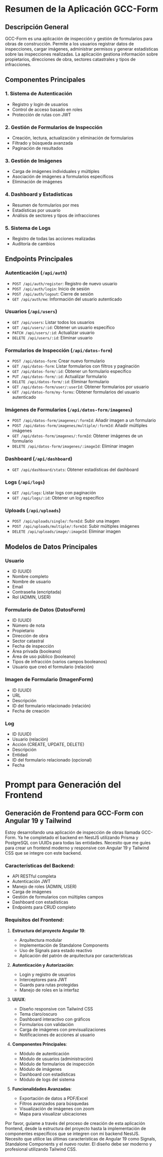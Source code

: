 # Resumen de la Aplicación GCC-Form

## Descripción General
GCC-Form es una aplicación de inspección y gestión de formularios para obras de construcción. Permite a los usuarios registrar datos de inspecciones, cargar imágenes, administrar permisos y generar estadísticas sobre las inspecciones realizadas. La aplicación gestiona información sobre propietarios, direcciones de obra, sectores catastrales y tipos de infracciones.

## Componentes Principales

### 1. Sistema de Autenticación
- Registro y login de usuarios
- Control de acceso basado en roles
- Protección de rutas con JWT

### 2. Gestión de Formularios de Inspección
- Creación, lectura, actualización y eliminación de formularios
- Filtrado y búsqueda avanzada
- Paginación de resultados

### 3. Gestión de Imágenes
- Carga de imágenes individuales y múltiples
- Asociación de imágenes a formularios específicos
- Eliminación de imágenes

### 4. Dashboard y Estadísticas
- Resumen de formularios por mes
- Estadísticas por usuario
- Análisis de sectores y tipos de infracciones

### 5. Sistema de Logs
- Registro de todas las acciones realizadas
- Auditoría de cambios

## Endpoints Principales

### Autenticación (`/api/auth`)
- `POST /api/auth/register`: Registro de nuevo usuario
- `POST /api/auth/login`: Inicio de sesión
- `POST /api/auth/logout`: Cierre de sesión
- `GET /api/auth/me`: Información del usuario autenticado

### Usuarios (`/api/users`)
- `GET /api/users`: Listar todos los usuarios
- `GET /api/users/:id`: Obtener un usuario específico
- `PATCH /api/users/:id`: Actualizar usuario
- `DELETE /api/users/:id`: Eliminar usuario

### Formularios de Inspección (`/api/datos-form`)
- `POST /api/datos-form`: Crear nuevo formulario
- `GET /api/datos-form`: Listar formularios con filtros y paginación
- `GET /api/datos-form/:id`: Obtener un formulario específico
- `PUT /api/datos-form/:id`: Actualizar formulario
- `DELETE /api/datos-form/:id`: Eliminar formulario
- `GET /api/datos-form/user/:userId`: Obtener formularios por usuario
- `GET /api/datos-form/my-forms`: Obtener formularios del usuario autenticado

### Imágenes de Formularios (`/api/datos-form/imagenes`)
- `POST /api/datos-form/imagenes/:formId`: Añadir imagen a un formulario
- `POST /api/datos-form/imagenes/multiple/:formId`: Añadir múltiples imágenes
- `GET /api/datos-form/imagenes/:formId`: Obtener imágenes de un formulario
- `DELETE /api/datos-form/imagenes/:imageId`: Eliminar imagen

### Dashboard (`/api/dashboard`)
- `GET /api/dashboard/stats`: Obtener estadísticas del dashboard

### Logs (`/api/logs`)
- `GET /api/logs`: Listar logs con paginación
- `GET /api/logs/:id`: Obtener un log específico

### Uploads (`/api/uploads`)
- `POST /api/uploads/single/:formId`: Subir una imagen
- `POST /api/uploads/multiple/:formId`: Subir múltiples imágenes
- `DELETE /api/uploads/image/:imageId`: Eliminar imagen

## Modelos de Datos Principales

### Usuario
- ID (UUID)
- Nombre completo
- Nombre de usuario
- Email
- Contraseña (encriptada)
- Rol (ADMIN, USER)

### Formulario de Datos (DatosForm)
- ID (UUID)
- Número de nota
- Propietario
- Dirección de obra
- Sector catastral
- Fecha de inspección
- Área privada (booleano)
- Área de uso público (booleano)
- Tipos de infracción (varios campos booleanos)
- Usuario que creó el formulario (relación)

### Imagen de Formulario (ImagenForm)
- ID (UUID)
- URL
- Descripción
- ID del formulario relacionado (relación)
- Fecha de creación

### Log
- ID (UUID)
- Usuario (relación)
- Acción (CREATE, UPDATE, DELETE)
- Descripción
- Entidad
- ID del formulario relacionado (opcional)
- Fecha

# Prompt para Generación del Frontend

## Generación de Frontend para GCC-Form con Angular 19 y Tailwind

Estoy desarrollando una aplicación de inspección de obras llamada GCC-Form. Ya he completado el backend en NestJS utilizando Prisma y PostgreSQL con UUIDs para todas las entidades. Necesito que me guíes para crear un frontend moderno y responsive con Angular 19 y Tailwind CSS que se integre con este backend.

### Características del Backend:
- API RESTful completa
- Autenticación JWT
- Manejo de roles (ADMIN, USER)
- Carga de imágenes
- Gestión de formularios con múltiples campos
- Dashboard con estadísticas
- Endpoints para CRUD completo

### Requisitos del Frontend:
1. **Estructura del proyecto Angular 19**:
   - Arquitectura modular
   - Implementación de Standalone Components
   - Uso de Signals para estado reactivo
   - Aplicación del patrón de arquitectura por características

2. **Autenticación y Autorización**:
   - Login y registro de usuarios
   - Interceptores para JWT
   - Guards para rutas protegidas
   - Manejo de roles en la interfaz

3. **UI/UX**:
   - Diseño responsive con Tailwind CSS
   - Tema claro/oscuro
   - Dashboard interactivo con gráficos
   - Formularios con validación
   - Carga de imágenes con previsualizaciones
   - Notificaciones de acciones al usuario

4. **Componentes Principales**:
   - Módulo de autenticación
   - Módulo de usuarios (administración)
   - Módulo de formularios de inspección
   - Módulo de imágenes
   - Dashboard con estadísticas
   - Módulo de logs del sistema

5. **Funcionalidades Avanzadas**:
   - Exportación de datos a PDF/Excel
   - Filtros avanzados para búsquedas
   - Visualización de imágenes con zoom
   - Mapa para visualizar ubicaciones

Por favor, guíame a través del proceso de creación de esta aplicación frontend, desde la estructura del proyecto hasta la implementación de componentes específicos que se integren con mi backend NestJS. Necesito que utilice las últimas características de Angular 19 como Signals, Standalone Components y el nuevo router. El diseño debe ser moderno y profesional utilizando Tailwind CSS.
